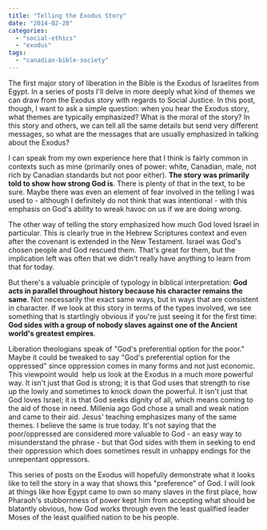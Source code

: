 ```yaml
---
title: "Telling the Exodus Story"
date: "2014-02-20"
categories: 
  - "social-ethics"
  - "exodus"
tags: 
  - "canadian-bible-society"
---
```


The first major story of liberation in the Bible is the Exodus of Israelites from Egypt. In a series of posts I'll delve in more deeply what kind of themes we can draw from the Exodus story with regards to Social Justice. In this post, though, I want to ask a simple question: when you hear the Exodus story, what themes are typically emphasized? What is the moral of the story? In this story and others, we can tell all the same details but send very different messages, so what are the messages that are usually emphasized in talking about the Exodus?

I can speak from my own experience here that I think is fairly common in contexts such as mine (primarily ones of power: white, Canadian, male, not rich by Canadian standards but not poor either). **The story was primarily told to show how strong God is**. There is plenty of that in the text, to be sure. Maybe there was even an element of fear involved in the telling I was used to - although I definitely do not think that was intentional - with this emphasis on God's ability to wreak havoc on us if we are doing wrong.

<!--more-->The other way of telling the story emphasized how much God loved Israel in particular. This is clearly true in the Hebrew Scriptures context and even after the covenant is extended in the New Testament. Israel was God's chosen people and God rescued them. That's great for them, but the implication left was often that we didn't really have anything to learn from that for today.

But there's a valuable principle of typology in biblical interpretation: **God acts in parallel throughout history because his character remains the same**. Not necessarily the exact same ways, but in ways that are consistent in character. If we look at this story in terms of the types involved, we see something that is startlingly obvious if you're just seeing it for the first time: **God sides with a group of nobody slaves against one of the Ancient world's greatest empires**.

Liberation theologians speak of "God's preferential option for the poor." Maybe it could be tweaked to say "God's preferential option for the oppressed" since oppression comes in many forms and not just economic. This viewpoint would  help us look at the Exodus in a much more powerful way. It isn't just that God is strong; it is that God uses that strength to rise up the lowly and sometimes to knock down the powerful. It isn't just that God loves Israel; it is that God seeks dignity of all, which means coming to the aid of those in need. Millenia ago God chose a small and weak nation and came to their aid. Jesus' teaching emphasizes many of the same themes. I believe the same is true today. It's not saying that the poor/oppressed are considered more valuable to God - an easy way to misunderstand the phrase - but that God sides with them in seeking to end their oppression which does sometimes result in unhappy endings for the unrepentant oppressors.

This series of posts on the Exodus will hopefully demonstrate what it looks like to tell the story in a way that shows this "preference" of God. I will look at things like how Egypt came to own so many slaves in the first place, how Pharaoh's stubbornness of power kept him from accepting what should be blatantly obvious, how God works through even the least qualified leader Moses of the least qualified nation to be his people.
